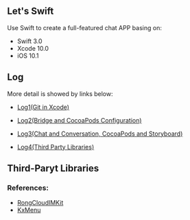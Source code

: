 ## Let's Swift

Use Swift to create a full-featured chat APP basing on: 

* Swift 3.0
* Xcode 10.0
* iOS 10.1


## Log

More detail is  showed by links below:

* [Log1(Git in Xcode)](Log1.md)


* [Log2(Bridge and CocoaPods Configuration)](Log2.md)
* [Log3(Chat and Conversation, CocoaPods and Storyboard)](Log3.md)
* [Log4(Third Party Libraries)](Log4.md)


## Third-Paryt Libraries

### References:

* [RongCloudIMKit](https://github.com/huangjinlei/RongCloudIM)
* [KxMenu](https://github.com/kolyvan/kxmenu)

